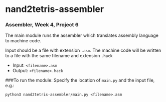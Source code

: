 # nand2tetris-assembler
### Assembler, Week 4, Project 6


The main module runs the assembler which translates assembly language to machine code.

Input should be a file with extension `.asm`. 
The machine code will be written to a file with the same filename and extension `.hack`

- Input: `<filename>.asm`
- Output: `<filename>.hack`

###To run the module:
Specify the location of `main.py` and the input file, e.g.:

`python3 nand2tetris-assembler/main.py <filename>.asm`
